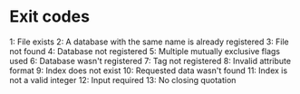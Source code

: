 # Exit codes

1: File exists
2: A database with the same name is already registered
3: File not found
4: Database not registered
5: Multiple mutually exclusive flags used
6: Database wasn't registered
7: Tag not registered
8: Invalid attribute format
9: Index does not exist
10: Requested data wasn't found
11: Index is not a valid integer
12: Input required
13: No closing quotation
